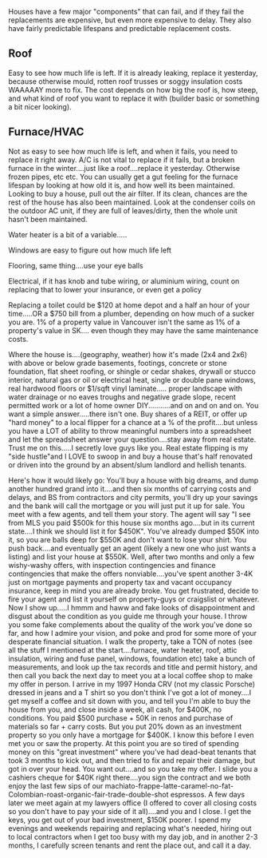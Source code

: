 Houses have a few major "components" that can fail, and if they fail the replacements are expensive, but even more expensive to delay.
They also have fairly predictable lifespans and predictable replacement costs.

Roof
---

Easy to see how much life is left. 
If it is already leaking, replace it yesterday, because otherwise mould, rotten roof trusses or soggy insulation costs WAAAAAY more to fix. 
The cost depends on how big the roof is, how steep, and what kind of roof you want to replace it with (builder basic or something a bit nicer looking).

Furnace/HVAC
---

Not as easy to see how much life is left, and when it fails, you need to replace it right away.
A/C is not vital to replace if it fails, but a broken furnace in the winter....just like a roof....replace it yesterday.
Otherwise frozen pipes, etc etc. 
You can usually get a gut feeling for the furnace lifespan by looking at how old it is, and how well its been maintained. 
Looking to buy a house, pull out the air filter. 
If its clean, chances are the rest of the house has also been maintained. 
Look at the condenser coils on the outdoor AC unit, if they are full of leaves/dirty, then the whole unit hasn't been maintained.

Water heater is a bit of a variable.....

Windows are easy to figure out how much life left

Flooring, same thing....use your eye balls

Electrical, if it has knob and tube wiring, or aluminium wiring, count on replacing that to lower your insurance, or even get a policy

Replacing a toilet could be $120 at home depot and a half an hour of your time.....OR a $750 bill from a plumber, depending on how much of a sucker you are. 
1% of a property value in Vancouver isn't the same as 1% of a property's value in SK.... even though they may have the same maintenance costs.

Where the house is....(geography, weather) how it's made (2x4 and 2x6) with above or below grade basements, footings, concrete or stone foundation, flat sheet roofing, or shingle or cedar shakes, drywall or stucco interior, natural gas or oil or electrical heat, single or double pane windows, real hardwood floors or $1/sqft vinyl laminate..... proper landscape with water drainage or no eaves troughs and negative grade slope, recent permitted work or a lot of home owner DIY...........and on and on and on.
You want a simple answer.....there isn't one.
Buy shares of a REIT, or offer up "hard money" to a local flipper for a chance at a % of the profit....but unless you have a LOT of ability to throw meaningful numbers into a spreadsheet and let the spreadsheet answer your question....stay away from real estate.
Trust me on this.....I secretly love guys like you. 
Real estate flipping is my "side hustle"and I LOVE to swoop in and buy a house that's half renovated or driven into the ground by an absent/slum landlord and hellish tenants.

Here's how it would likely go:
You'll buy a house with big dreams, and dump another hundred grand into it....and then six months of carrying costs and delays, and BS from contractors and city permits, you'll dry up your savings and the bank will call the mortgage or you will just put it up for sale. 
You meet with a few agents, and tell them your story. 
The agent will say "I see from MLS you paid $500k for this house six months ago....but in its current state....I think we should list it for $450K". 
You've already dumped $50K into it, so you are balls deep for $550K and don't want to lose your shirt. 
You push back....and eventually get an agent (likely a new one who just wants a listing) and list your house at $550K.
Well, after two months and only a few wishy-washy offers, with inspection contingencies and finance contingencies that make the offers nonviable....you've spent another 3-4K just on mortgage payments and property tax and vacant occupancy insurance, keep in mind you are already broke.
You get frustrated, decide to fire your agent and list it yourself on property-guys or craigslist or whatever.
Now I show up.....I hmmm and haww and fake looks of disappointment and disgust about the condition as you guide me through your house. 
I throw you some fake complements about the quality of the work you've done so far, and how I admire your vision, and poke and prod for some more of your desperate financial situation.
I walk the property, take a TON of notes (see all the stuff I mentioned at the start....furnace, water heater, roof, attic insulation, wiring and fuse panel, windows, foundation etc) take a bunch of measurements, and look up the tax records and title and permit history, and then call you back the next day to meet you at a local coffee shop to make my offer in person.
I arrive in my 1997 Honda CRV (not my classic Porsche) dressed in jeans and a T shirt so you don't think I've got a lot of money....I get myself a coffee and sit down with you, and tell you I'm able to buy the house from you, and close inside a week, all cash, for $400K, no conditions.
You paid $500 purchase + 50K in renos and purchase of materials so far + carry costs. But you put 20% down as an investment property so you only have a mortgage for $400K. I know this before I even met you or saw the property. At this point you are so tired of spending money on this "great investment" where you've had dead-beat tenants that took 3 months to kick out, and then tried to fix and repair their damage, but got in over your head.
You want out....and so you take my offer. I slide you a cashiers cheque for $40K right there....you sign the contract and we both enjoy the last few sips of our machiato-frappe-latte-caramel-no-fat-Colombian-roast-organic-fair-trade-double-shot espressos.
A few days later we meet again at my lawyers office (I offered to cover all closing costs so you don't have to pay your side of it all)....and you and I close. I get the keys, you get out of your bad investment, $150K poorer.
I spend my evenings and weekends repairing and replacing what's needed, hiring out to local contractors when I get too busy with my day job, and in another 2-3 months, I carefully screen tenants and rent the place out, and call it a day.
